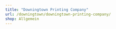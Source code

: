 ```yaml
---
title: "Downingtown Printing Company"
url: /downingtown/downingtown-printing-company/
shop: Allgemein
---
```

